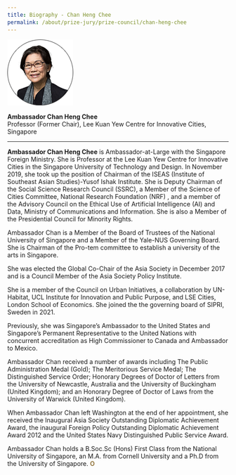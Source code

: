 ```yaml
---
title: Biography - Chan Heng Chee
permalink: /about/prize-jury/prize-council/chan-heng-chee
---
```


<div style="width:150px"><img src="/images/jury/chan-heng-chee.png" alt="Chan Heng Chee" /></div>

**Ambassador Chan Heng Chee**<br>
Professor (Former Chair), Lee Kuan Yew Centre for Innovative Cities, Singapore

---

**Ambassador Chan Heng Chee** is Ambassador-at-Large with the Singapore Foreign Ministry. She is Professor at the Lee Kuan Yew Centre for Innovative Cities in the Singapore University of Technology and Design. In November 2019, she took up the position of Chairman of the ISEAS (Institute of Southeast Asian Studies)-Yusof Ishak Institute. She is Deputy Chairman of the Social Science Research Council (SSRC), a Member of the Science of Cities Committee, National Research Foundation (NRF) , and a member of the Advisory Council on the Ethical Use of Artificial Intelligence (AI) and Data, Ministry of Communications and Information. She is also a Member of the Presidential Council for Minority Rights.

Ambassador Chan is a Member of the Board of Trustees of the National University of Singapore and a Member of the Yale-NUS Governing Board. She is Chairman of the Pro-tem committee to establish a university of the arts in Singapore.

She was elected the Global Co-Chair of the Asia Society in December 2017 and is a Council Member of the Asia Society Policy Institute.

She is a member of the Council on Urban Initiatives, a collaboration by UN-Habitat, UCL Institute for Innovation and Public Purpose, and LSE Cities, London School of Economics. She joined the the governing board of SIPRI, Sweden in 2021.

Previously, she was Singapore’s Ambassador to the United States and Singapore’s Permanent Representative to the United Nations with concurrent accreditation as High Commissioner to Canada and Ambassador to Mexico.

Ambassador Chan received a number of awards including The Public Administration Medal (Gold); The Meritorious Service Medal; The Distinguished Service Order; Honorary Degrees of Doctor of Letters from the University of Newcastle, Australia and the University of Buckingham (United Kingdom); and an Honorary Degree of Doctor of Laws from the University of Warwick (United Kingdom).

When Ambassador Chan left Washington at the end of her appointment, she received the Inaugural Asia Society Outstanding Diplomatic Achievement Award, the inaugural Foreign Policy Outstanding Diplomatic Achievement Award 2012 and the United States Navy Distinguished Public Service Award.

Ambassador Chan holds a B.Soc.Sc (Hons) First Class from the National University of Singapore, an M.A. from Cornell University and a Ph.D from the University of Singapore. **<font color="#967942">O</font>**
